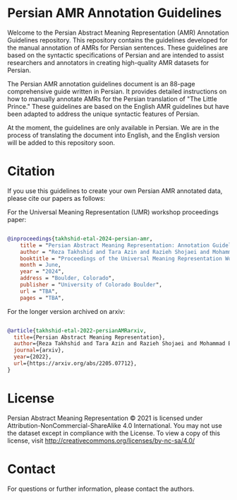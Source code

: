 # Persian AMR Annotation Guidelines
Welcome to the Persian Abstract Meaning Representation (AMR) Annotation Guidelines repository. This repository contains the guidelines developed for the manual annotation of AMRs for Persian sentences. These guidelines are based on the syntactic specifications of Persian and are intended to assist researchers and annotators in creating high-quality AMR datasets for Persian.

The Persian AMR annotation guidelines document is an 88-page comprehensive guide written in Persian. It provides detailed instructions on how to manually annotate AMRs for the Persian translation of "The Little Prince." These guidelines are based on the English AMR guidelines but have been adapted to address the unique syntactic features of Persian.

At the moment, the guidelines are only available in Persian. We are in the process of translating the document into English, and the English version will be added to this repository soon.

# Citation
If you use this guidelines to create your own Persian AMR annotated data, please cite our papers as follows:

For the Universal Meaning Representation (UMR) workshop proceedings paper:


```bibtex

@inproceedings{takhshid-etal-2024-persian-amr,
    title = "Persian Abstract Meaning Representation: Annotation Guidelines and Gold Standard Dataset",
    author = "Reza Takhshid and Tara Azin and Razieh Shojaei and Mohammad Bahrani",
    booktitle = "Proceedings of the Universal Meaning Representation Workshop",
    month = June,
    year = "2024",
    address = "Boulder, Colorado",
    publisher = "University of Colorado Boulder",
    url = "TBA",
    pages = "TBA",

```
For the longer version archived on arxiv:

```bibtex

@article{takhshid-etal-2022-persianAMRarxiv,
  title={Persian Abstract Meaning Representation},
  author={Reza Takhshid and Tara Azin and Razieh Shojaei and Mohammad Bahrani},
  journal={arxiv},
  year={2022},
  url={https://arxiv.org/abs/2205.07712},
}
```

# License 
Persian Abstract Meaning Representation © 2021 is licensed under Attribution-NonCommercial-ShareAlike 4.0 International. You may not use the dataset except in compliance with the License. To view a copy of this license, visit http://creativecommons.org/licenses/by-nc-sa/4.0/

# Contact
For questions or further information, please contact the authors.
